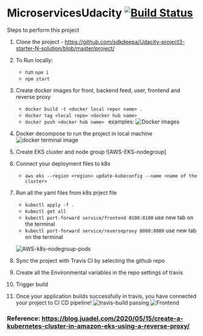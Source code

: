 # MicroservicesUdacity [![Build Status](https://travis-ci.com/Mayar/microservices-udacity-project3.svg?branch=main)](https://travis-ci.com/mayar/microservices-udacity-project3)

Steps to perform this project

1. Clone the project - https://github.com/sdkdeepa/Udacity-project3-starter-N-solution/blob/master/project/
2. To Run locally: 
      - run   `npm i`
      - `npm start`
2. Create docker images for front, backend feed, user, frontend and reverse proxy
      - `docker build -t <docker local repor name> .`  
      - `docker tag <local repo> <docker hub name>` 
      - `docker push <docker hub name> `
   examples:
      ![Docker images](https://github.com/sdkdeepa/microservices-udacity-project3/blob/main/screenshots/docker%20images.png)
3. Docker decompose to run the project in local machine
      ![docker terminal image](https://github.com/sdkdeepa/microservices-udacity-project3/blob/main/screenshots/Docker%20images%20terminal.png)
4. Create EKS cluster and node group
      ![AWS-EKS-nodegroup]

5. Connect your deployment files to k8s
      - `aws eks --region <region> update-kubeconfig --name <name of the cluster>`
      
6. Run all the yaml files from k8s prject file
      - `kubectl apply -f .`
      - `kubectl get all`
      - `kubectl port-forward service/frontend 8100:8100` use new tab on the terminal
      - `kubectl port-forward service/reverseproxy 8080:8080` use new tab on the terminal
      
    ![AWS-k8s-nodegroup-pods](https://github.com/sdkdeepa/microservices-udacity-project3/blob/main/screenshots/k8s-pods.png)
7. Sync the project with Travis CI by selecting the github repo
8. Create all the Environmental variables in the repo settings of travis
9. Trigger build
10. Once your application builds successfully in travis, you have connected your project to CI CD pipeline!
![travis-build passing](https://github.com/sdkdeepa/microservices-udacity-project3/blob/main/screenshots/Travis-Build-Pass.png)
![Frontend](https://github.com/sdkdeepa/microservices-udacity-project3/blob/main/screenshots/localhost8100.png)
  
### Reference: https://blog.juadel.com/2020/05/15/create-a-kubernetes-cluster-in-amazon-eks-using-a-reverse-proxy/
